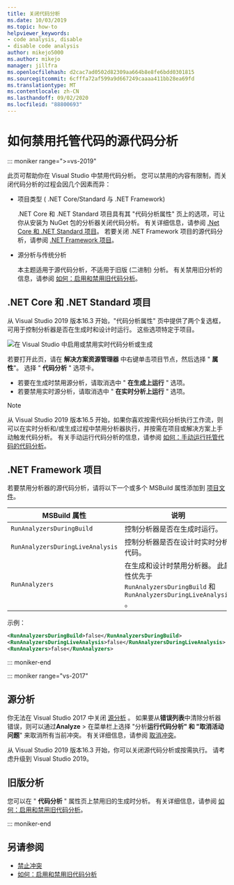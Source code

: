```yaml
---
title: 关闭代码分析
ms.date: 10/03/2019
ms.topic: how-to
helpviewer_keywords:
- code analysis, disable
- disable code analysis
author: mikejo5000
ms.author: mikejo
manager: jillfra
ms.openlocfilehash: d2cac7ad0502d82309aa664b8e8fe6bdd0301815
ms.sourcegitcommit: 6cfffa72af599a9d667249caaaa411bb28ea69fd
ms.translationtype: MT
ms.contentlocale: zh-CN
ms.lasthandoff: 09/02/2020
ms.locfileid: "88800693"
---
```

# <a name="how-to-disable-source-code-analysis-for-managed-code"></a>如何禁用托管代码的源代码分析

::: moniker range=">=vs-2019"

此页可帮助你在 Visual Studio 中禁用代码分析。 您可以禁用的内容有限制，而关闭代码分析的过程会因几个因素而异：

- 项目类型 ( .NET Core/Standard 与 .NET Framework) 

  .NET Core 和 .NET Standard 项目具有其 "代码分析属性" 页上的选项，可让你从安装为 NuGet 包的分析器关闭代码分析。 有关详细信息，请参阅 [.Net Core 和 .NET Standard 项目](#net-core-and-net-standard-projects)。 若要关闭 .NET Framework 项目的源代码分析，请参阅 [.NET Framework 项目](#net-framework-projects)。

- 源分析与传统分析

  本主题适用于源代码分析，不适用于旧版 (二进制) 分析。 有关禁用旧分析的信息，请参阅 [如何：启用和禁用旧代码分析](how-to-enable-and-disable-automatic-code-analysis-for-managed-code.md)。

## <a name="net-core-and-net-standard-projects"></a>.NET Core 和 .NET Standard 项目

从 Visual Studio 2019 版本16.3 开始，"代码分析属性" 页中提供了两个复选框，可用于控制分析器是否在生成时和设计时运行。 这些选项特定于项目。

![在 Visual Studio 中启用或禁用实时代码分析或生成](media/run-on-build-run-live-analysis.png)

若要打开此页，请在 **解决方案资源管理器** 中右键单击项目节点，然后选择 " **属性**"。 选择 " **代码分析** " 选项卡。

- 若要在生成时禁用源分析，请取消选中 " **在生成上运行** " 选项。
- 若要禁用实时源分析，请取消选中 " **在实时分析上运行** " 选项。

> [!NOTE]
> 从 Visual Studio 2019 版本16.5 开始，如果你喜欢按需代码分析执行工作流，则可以在实时分析和/或生成过程中禁用分析器执行，并按需在项目或解决方案上手动触发代码分析。 有关手动运行代码分析的信息，请参阅 [如何：手动运行托管代码的代码分析](how-to-run-code-analysis-manually-for-managed-code.md)。

## <a name="net-framework-projects"></a>.NET Framework 项目

若要禁用分析器的源代码分析，请将以下一个或多个 MSBuild 属性添加到 [项目文件](../ide/solutions-and-projects-in-visual-studio.md#project-file)。

| MSBuild 属性 | 说明 | 默认 |
| - | - | - |
| `RunAnalyzersDuringBuild` | 控制分析器是否在生成时运行。 | `true` |
| `RunAnalyzersDuringLiveAnalysis` | 控制分析器是否在设计时实时分析代码。 | `true` |
| `RunAnalyzers` | 在生成和设计时禁用分析器。 此属性优先于 `RunAnalyzersDuringBuild` 和 `RunAnalyzersDuringLiveAnalysis` 。 | `true` |

示例：

```xml
<RunAnalyzersDuringBuild>false</RunAnalyzersDuringBuild>
<RunAnalyzersDuringLiveAnalysis>false</RunAnalyzersDuringLiveAnalysis>
<RunAnalyzers>false</RunAnalyzers>
```

::: moniker-end

::: moniker range="vs-2017"

## <a name="source-analysis"></a>源分析

你无法在 Visual Studio 2017 中关闭 [源分析](roslyn-analyzers-overview.md) 。 如果要从**错误列表**中清除分析器错误，则可以通过**Analyze**  >  在菜单栏上选择 "分析**运行代码分析" 和 "取消活动问题**" 来取消所有当前冲突。 有关详细信息，请参阅 [取消冲突](use-roslyn-analyzers.md#suppress-violations)。

从 Visual Studio 2019 版本16.3 开始，你可以关闭源代码分析或按需执行。 请考虑升级到 Visual Studio 2019。

## <a name="legacy-analysis"></a>旧版分析

您可以在 " **代码分析** " 属性页上禁用旧的生成时分析。 有关详细信息，请参阅 [如何：启用和禁用旧代码分析](how-to-enable-and-disable-automatic-code-analysis-for-managed-code.md)。

::: moniker-end

## <a name="see-also"></a>另请参阅

- [禁止冲突](use-roslyn-analyzers.md#suppress-violations)
- [如何：启用和禁用旧代码分析](how-to-enable-and-disable-automatic-code-analysis-for-managed-code.md)
